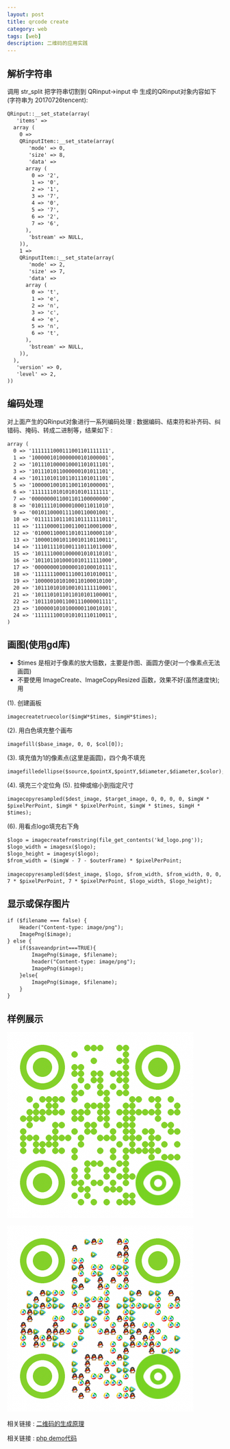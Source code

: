 ```yaml
---
layout: post
title: qrcode create
category: web
tags: [web]
description: 二维码的应用实践
---
```


## 解析字符串

调用 str_split 把字符串切割到 QRinput->input 中
生成的QRinput对象内容如下(字符串为 20170726tencent):

```
QRinput::__set_state(array(
   'items' => 
  array (
    0 => 
    QRinputItem::__set_state(array(
       'mode' => 0,
       'size' => 8,
       'data' => 
      array (
        0 => '2',
        1 => '0',
        2 => '1',
        3 => '7',
        4 => '0',
        5 => '7',
        6 => '2',
        7 => '6',
      ),
       'bstream' => NULL,
    )),
    1 => 
    QRinputItem::__set_state(array(
       'mode' => 2,
       'size' => 7,
       'data' => 
      array (
        0 => 't',
        1 => 'e',
        2 => 'n',
        3 => 'c',
        4 => 'e',
        5 => 'n',
        6 => 't',
      ),
       'bstream' => NULL,
    )),
  ),
   'version' => 0,
   'level' => 2,
))
```

## 编码处理

对上面产生的QRinput对象进行一系列编码处理 : 数据编码、结束符和补齐码、纠错码、掩码、转成二进制等，结果如下 : 

```
array (
  0 => '1111111000111001101111111',
  1 => '1000001010000000101000001',
  2 => '1011101000010001101011101',
  3 => '1011101011000000101011101',
  4 => '1011101011011011101011101',
  5 => '1000001001011001101000001',
  6 => '1111111010101010101111111',
  7 => '0000000011001101100000000',
  8 => '0101111010000100011011010',
  9 => '0010110000111100110001001',
  10 => '0111111011101101111111011',
  11 => '1111000011001100110001000',
  12 => '0100011000110101110000110',
  13 => '1000010010110010110110011',
  14 => '1110111101001110111011000',
  15 => '1011110001000001010110101',
  16 => '1011011010001010111111000',
  17 => '0000000010000010100010111',
  18 => '1111111000111001101010011',
  19 => '1000001010100110100010100',
  20 => '1011101010100101111110001',
  21 => '1011101011011010101100001',
  22 => '1011101001100111000001111',
  23 => '1000001010100000110010101',
  24 => '1111111001010101110110011',
)
```
## 画图(使用gd库)
- $times 是相对于像素的放大倍数，主要是作图、画圆方便(对一个像素点无法画圆)
- 不要使用 ImageCreate、ImageCopyResized 函数，效果不好(虽然速度快);用 

(1). 创建画板 
```
imagecreatetruecolor($imgW*$times, $imgH*$times);
```
(2). 用白色填充整个画布
```
imagefill($base_image, 0, 0, $col[0]);
```
(3). 填充值为1的像素点(这里是画圆)，四个角不填充
```
imagefilledellipse($source,$pointX,$pointY,$diameter,$diameter,$color);
```
(4). 填充三个定位角
(5). 拉伸或缩小到指定尺寸
```
imagecopyresampled($dest_image, $target_image, 0, 0, 0, 0, $imgW * $pixelPerPoint, $imgH * $pixelPerPoint, $imgW * $times, $imgH * $times);
```
(6). 用看点logo填充右下角
```
$logo = imagecreatefromstring(file_get_contents('kd_logo.png'));
$logo_width = imagesx($logo);
$logo_height = imagesy($logo);
$from_width = ($imgW - 7 - $outerFrame) * $pixelPerPoint;

imagecopyresampled($dest_image, $logo, $from_width, $from_width, 0, 0, 7 * $pixelPerPoint, 7 * $pixelPerPoint, $logo_width, $logo_height);
```

## 显示或保存图片
```
if ($filename === false) {
	Header("Content-type: image/png");
	ImagePng($image);
} else {
	if($saveandprint===TRUE){
		ImagePng($image, $filename);
		header("Content-type: image/png");
		ImagePng($image);
	}else{
		ImagePng($image, $filename);
	}
}
```

## 样例展示
![demo1](/images/qrcode/qrcode1.png)

![demo2](/images/qrcode/qrcode2.png)


相关链接 : [二维码的生成原理](http://aibenlin.com/web/2017/03/22/qrcode.html)

相关链接 : [php demo代码](https://github.com/hardwork537/phpqrcode)